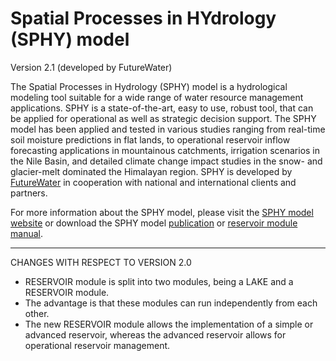 # Spatial Processes in HYdrology (SPHY) model
Version 2.1 (developed by FutureWater)

The Spatial Processes in Hydrology (SPHY) model is a hydrological modeling tool suitable for a wide range of water resource management applications. SPHY is a state-of-the-art, easy to use, robust tool, that can be applied for operational as well as strategic decision support. The SPHY model has been applied and tested in various studies ranging from real-time soil moisture predictions in flat lands, to operational reservoir inflow forecasting applications in mountainous catchments, irrigation scenarios in the Nile Basin, and detailed climate change impact studies in the snow- and glacier-melt dominated the Himalayan region. SPHY is developed by <a href="http://www.futurewater.nl" target="_blank">FutureWater</a> in cooperation with national and international clients and partners.

For more information about the SPHY model, please visit the <a href="http://www.sphy-model.org" target="_blank">SPHY model website</a> or download the SPHY model <a href="http://www.geosci-model-dev-discuss.net/8/1687/2015/gmdd-8-1687-2015.pdf" target="_blank">publication</a> or <a href="http://www.sphy.nl/wp-content/uploads/2015/10/SPHY_reservoir_module.pdf" target="_blank">reservoir module manual</a>.

********************************************************************************
CHANGES WITH RESPECT TO VERSION 2.0

- RESERVOIR module is split into two modules, being a LAKE and a RESERVOIR module. 
- The advantage is that these modules can run independently from each other.
- The new RESERVOIR module allows the implementation of a simple or advanced reservoir, whereas the advanced reservoir allows for operational reservoir management.
